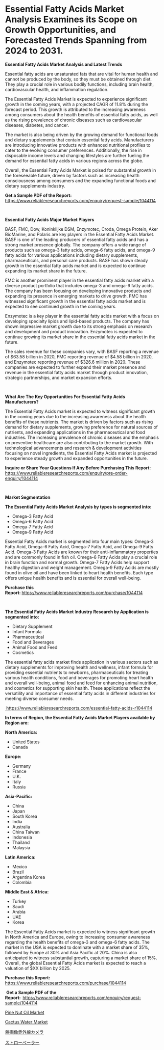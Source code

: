 <p><h1>Essential Fatty Acids Market Analysis Examines its Scope on Growth Opportunities, and Forecasted Trends Spanning from 2024 to 2031.</h1></p><p><strong>Essential Fatty Acids Market Analysis and Latest Trends</strong></p>
<p><p>Essential fatty acids are unsaturated fats that are vital for human health and cannot be produced by the body, so they must be obtained through diet. They play a crucial role in various bodily functions, including brain health, cardiovascular health, and inflammation regulation.</p><p>The Essential Fatty Acids Market is expected to experience significant growth in the coming years, with a projected CAGR of 11.8% during the forecast period. This growth is attributed to the increasing awareness among consumers about the health benefits of essential fatty acids, as well as the rising prevalence of chronic diseases such as cardiovascular diseases, diabetes, and cancer.</p><p>The market is also being driven by the growing demand for functional foods and dietary supplements that contain essential fatty acids. Manufacturers are introducing innovative products with enhanced nutritional profiles to cater to the evolving consumer preferences. Additionally, the rise in disposable income levels and changing lifestyles are further fueling the demand for essential fatty acids in various regions across the globe.</p><p>Overall, the Essential Fatty Acids Market is poised for substantial growth in the foreseeable future, driven by factors such as increasing health consciousness among consumers and the expanding functional foods and dietary supplements industry.</p></p>
<p><strong>Get a Sample PDF of the Report:&nbsp;</strong> <a href="https://www.reliableresearchreports.com/enquiry/request-sample/1044114">https://www.reliableresearchreports.com/enquiry/request-sample/1044114</a></p>
<p>&nbsp;</p>
<p><strong>Essential Fatty Acids Major Market Players</strong></p>
<p><p>BASF, FMC, Dow, Koninklijke DSM, Enzymotec, Croda, Omega Protein, Aker BioMarine, and Polaris are key players in the Essential Fatty Acids Market. BASF is one of the leading producers of essential fatty acids and has a strong market presence globally. The company offers a wide range of products such as omega-3 fatty acids, omega-6 fatty acids, and omega-9 fatty acids for various applications including dietary supplements, pharmaceuticals, and personal care products. BASF has shown steady growth in the essential fatty acids market and is expected to continue expanding its market share in the future.</p><p>FMC is another prominent player in the essential fatty acids market with a diverse product portfolio that includes omega-3 and omega-6 fatty acids. The company has been focusing on developing innovative products and expanding its presence in emerging markets to drive growth. FMC has witnessed significant growth in the essential fatty acids market and is expected to see continued growth in the coming years.</p><p>Enzymotec is a key player in the essential fatty acids market with a focus on developing specialty lipids and lipid-based products. The company has shown impressive market growth due to its strong emphasis on research and development and product innovation. Enzymotec is expected to continue growing its market share in the essential fatty acids market in the future.</p><p>The sales revenue for these companies vary, with BASF reporting a revenue of $63.58 billion in 2020, FMC reporting revenue of $4.58 billion in 2020, and Enzymotec reporting revenue of $326.6 million in 2020. These companies are expected to further expand their market presence and revenue in the essential fatty acids market through product innovation, strategic partnerships, and market expansion efforts.</p></p>
<p>&nbsp;</p>
<p><strong>What Are The Key Opportunities For Essential Fatty Acids Manufacturers?</strong></p>
<p><p>The Essential Fatty Acids market is expected to witness significant growth in the coming years due to the increasing awareness about the health benefits of these nutrients. The market is driven by factors such as rising demand for dietary supplements, growing preference for natural sources of nutrients, and expanding applications in the pharmaceutical and food industries. The increasing prevalence of chronic diseases and the emphasis on preventive healthcare are also contributing to the market growth. With technological advancements and research & development activities focusing on novel ingredients, the Essential Fatty Acids market is projected to experience steady growth and expanded opportunities in the future.</p></p>
<p><strong>Inquire or Share Your Questions If Any Before Purchasing This Report:</strong> <a href="https://www.reliableresearchreports.com/enquiry/pre-order-enquiry/1044114">https://www.reliableresearchreports.com/enquiry/pre-order-enquiry/1044114</a></p>
<p>&nbsp;</p>
<p><strong>Market Segmentation</strong></p>
<p><strong>The Essential Fatty Acids Market Analysis by types is segmented into:</strong></p>
<p><ul><li>Omega-3 Fatty Acid</li><li>Omega-6 Fatty Acid</li><li>Omega-7 Fatty Acid</li><li>Omega-9 Fatty Acid</li></ul></p>
<p><p>Essential Fatty Acids market is segmented into four main types: Omega-3 Fatty Acid, Omega-6 Fatty Acid, Omega-7 Fatty Acid, and Omega-9 Fatty Acid. Omega-3 Fatty Acids are known for their anti-inflammatory properties and are commonly found in fish oil. Omega-6 Fatty Acids play a crucial role in brain function and normal growth. Omega-7 Fatty Acids help support healthy digestion and weight management. Omega-9 Fatty Acids are mostly found in olive oil and have been linked to heart health benefits. Each type offers unique health benefits and is essential for overall well-being.</p></p>
<p><strong>Purchase this Report:&nbsp;</strong><a href="https://www.reliableresearchreports.com/purchase/1044114">https://www.reliableresearchreports.com/purchase/1044114</a></p>
<p>&nbsp;</p>
<p><strong>The Essential Fatty Acids Market Industry Research by Application is segmented into:</strong></p>
<p><ul><li>Dietary Supplement</li><li>Infant Formula</li><li>Pharmaceutical</li><li>Food and Beverages</li><li>Animal Food and Feed</li><li>Cosmetics</li></ul></p>
<p><p>The essential fatty acids market finds application in various sectors such as dietary supplements for improving health and wellness, infant formula for providing essential nutrients to newborns, pharmaceuticals for treating various health conditions, food and beverages for promoting heart health and overall well-being, animal food and feed for enhancing animal nutrition, and cosmetics for supporting skin health. These applications reflect the versatility and importance of essential fatty acids in different industries for meeting diverse consumer needs.</p></p>
<p><a href="https://www.reliableresearchreports.com/essential-fatty-acids-r1044114">&nbsp;https://www.reliableresearchreports.com/essential-fatty-acids-r1044114</a></p>
<p><strong>In terms of Region, the Essential Fatty Acids Market Players available by Region are:</strong></p>
<p>
    <p> <strong> North America: </strong>
        <ul>
            <li>United States</li>
            <li>Canada</li>
        </ul>
        </p> 
    <p> <strong> Europe: </strong>
        <ul>
            <li>Germany</li>
            <li>France</li>
            <li>U.K.</li>
            <li>Italy</li>
            <li>Russia</li>
        </ul>
        </p> 
    <p> <strong> Asia-Pacific: </strong>
        <ul>
            <li>China</li>
            <li>Japan</li>
            <li>South Korea</li>
            <li>India</li>
            <li>Australia</li>
            <li>China Taiwan</li>
            <li>Indonesia</li>
            <li>Thailand</li>
            <li>Malaysia</li>
        </ul>
        </p> 
    <p> <strong> Latin America: </strong>
        <ul>
            <li>Mexico</li>
            <li>Brazil</li>
            <li>Argentina Korea</li>
            <li>Colombia</li>
        </ul>
        </p> 
    <p> <strong> Middle East & Africa: </strong>
        <ul>
            <li>Turkey</li>
            <li>Saudi</li>
            <li>Arabia</li>
            <li>UAE</li>
            <li>Korea</li>
        </ul>
    </p>
    </p>
<p><p>The Essential Fatty Acids market is expected to witness significant growth in North America and Europe, owing to increasing consumer awareness regarding the health benefits of omega-3 and omega-6 fatty acids. The market in the USA is expected to dominate with a market share of 35%, followed by Europe at 30% and Asia Pacific at 20%. China is also anticipated to witness substantial growth, capturing a market share of 15%. Overall, the global Essential Fatty Acids market is expected to reach a valuation of $XX billion by 2025.</p></p>
<p><strong>Purchase this Report: </strong><a href="https://www.reliableresearchreports.com/purchase/1044114">https://www.reliableresearchreports.com/purchase/1044114</a></p>
<p>&nbsp;<strong>Get a Sample PDF of the Report:&nbsp;&nbsp;</strong><a href="https://www.reliableresearchreports.com/enquiry/request-sample/1044114">https://www.reliableresearchreports.com/enquiry/request-sample/1044114</a></p>
<p><strong></strong></p>
<p><p><a href="https://github.com/prosalinda88/Market-Research-Report-List-3/blob/main/pine-nut-oil-market.md">Pine Nut Oil Market</a></p><p><a href="https://github.com/globismark/Market-Research-Report-List-2/blob/main/cactus-water-market.md">Cactus Water Market</a></p><p><a href="https://github.com/ReganWisoky2023/Market-Research-Report-List-1/blob/main/485871218415.md">熱画像赤外線カメラ</a></p><p><a href="https://github.com/cbigkbh02719/Market-Research-Report-List-1/blob/main/702794718414.md">ストローベーラー</a></p></p>
